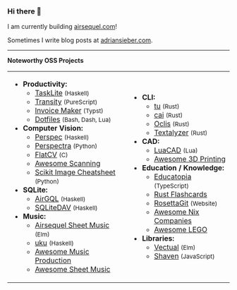 ### Hi there 👋

I am currently building [airsequel.com]!

[airsequel.com]: https://www.airsequel.com

Sometimes I write blog posts at [adriansieber.com](https://adriansieber.com).

---

**Noteworthy OSS Projects**

<table>
  <tr>
    <td> <!-- column 1 -->
      <ul>
        <li><strong>Productivity:</strong>
          <ul>
            <li><a href="https://tasklite.org">TaskLite</a> <small>(Haskell)</small></li>
            <li><a href="https://github.com/ad-si/Transity">Transity</a> <small>(PureScript)</small></li>
            <li><a href="https://github.com/ad-si/Invoice-Maker">Invoice Maker</a> <small>(Typst)</small></li>
            <li><a href="https://github.com/ad-si/dotfiles">Dotfiles</a> <small>(Bash, Dash, Lua)</small></li>
          </ul>
        </li>
        <li><strong>Computer Vision:</strong>
          <ul>
            <li><a href="https://github.com/ad-si/Perspec">Perspec</a> <small>(Haskell)</small></li>
            <li><a href="https://github.com/ad-si/Perspectra">Perspectra</a> <small>(Python)</small></li>
            <li><a href="https://github.com/ad-si/FlatCV">FlatCV</a> <small>(C)</small></li>
            <li><a href="https://github.com/ad-si/awesome-scanning">Awesome Scanning</a></li>
            <li><a href="https://github.com/ad-si/Scikit-Image-Cheatsheet">Scikit Image Cheatsheet</a> <small>(Python)</small></li>
          </ul>
        </li>
        <li><strong>SQLite:</strong>
          <ul>
            <li><a href="https://github.com/Airsequel/AirGQL">AirGQL</a> <small>(Haskell)</small></li>
            <li><a href="https://github.com/Airsequel/SQLiteDAV">SQLiteDAV</a> <small>(Haskell)</small></li>
          </ul>
        </li>
        <li><strong>Music:</strong>
          <ul>
            <li><a href="https://github.com/Airsequel/Airsequel-Sheet-Music">Airsequel Sheet Music</a> <small>(Elm)</small></li>
            <li><a href="https://github.com/ad-si/uku">uku</a> <small>(Haskell)</small></li>
            <li><a href="https://github.com/ad-si/awesome-music-production">Awesome Music Production</a></li>
            <li><a href="https://github.com/ad-si/awesome-sheet-music">Awesome Sheet Music</a></li>
          </ul>
        </li>
      </ul>
    </td>
    <td> <!-- column 2 -->
      <ul>
        <li><strong>CLI:</strong>
          <ul>
            <li><a href="https://github.com/ad-si/tu">tu</a> <small>(Rust)</small></li>
            <li><a href="https://github.com/ad-si/cai">cai</a> <small>(Rust)</small></li>
            <li><a href="https://github.com/Airsequel/Oclis">Oclis</a> <small>(Rust)</small></li>
            <li><a href="https://github.com/ad-si/Textalyzer">Textalyzer</a> <small>(Rust)</small></li>
          </ul>
        </li>
        <li><strong>CAD:</strong>
          <ul>
            <li><a href="https://github.com/ad-si/LuaCAD">LuaCAD</a> <small>(Lua)</small></li>
            <li><a href="https://github.com/ad-si/awesome-3d-printing">Awesome 3D Printing</a></li>
          </ul>
        </li>
        <li><strong>Education / Knowledge:</strong>
          <ul>
            <li><a href="https://github.com/educatopia/educatopia">Educatopia</a> <small>(TypeScript)</small></li>
            <li><a href="https://github.com/ad-si/Rust-Flashcards">Rust Flashcards</a></li>
            <li><a href="https://github.com/ad-si/RosettaGit">RosettaGit</a> <small>(Website)</small></li>
            <li><a href="https://github.com/ad-si/nix-companies">Awesome Nix Companies</a></li>
            <li><a href="https://github.com/ad-si/awesome-lego">Awesome LEGO</a></li>
          </ul>
        </li>
        <li><strong>Libraries:</strong>
          <ul>
            <li><a href="https://github.com/ad-si/Vectual">Vectual</a> <small>(Elm)</small></li>
            <li><a href="https://github.com/ad-si/Shaven">Shaven</a> <small>(JavaScript)</small></li>
          </ul>
        </li>
      </ul>
    </td>
  </tr>
</table>
